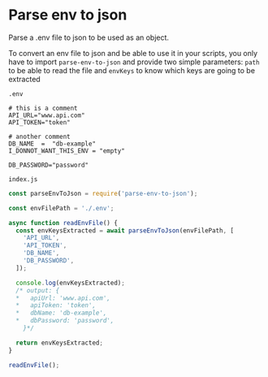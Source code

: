 # Parse env to json

Parse a .env file to json to be used as an object.

To convert an env file to json and be able to use it in your scripts, you only have to import `parse-env-to-json` and provide two simple parameters: `path` to be able to read the file and `envKeys` to know which keys are going to be extracted

`.env`

```env
# this is a comment
API_URL="www.api.com"
API_TOKEN="token"

# another comment
DB_NAME  =  "db-example"
I_DONNOT_WANT_THIS_ENV = "empty"

DB_PASSWORD="password"
```

`index.js`

```js
const parseEnvToJson = require('parse-env-to-json');

const envFilePath = './.env';

async function readEnvFile() {
  const envKeysExtracted = await parseEnvToJson(envFilePath, [
    'API_URL',
    'API_TOKEN',
    'DB_NAME',
    'DB_PASSWORD',
  ]);

  console.log(envKeysExtracted);
  /* output: {
  *   apiUrl: 'www.api.com',
  *   apiToken: 'token',
  *   dbName: 'db-example',
  *   dbPassword: 'password',
    }*/

  return envKeysExtracted;
}

readEnvFile();
```
